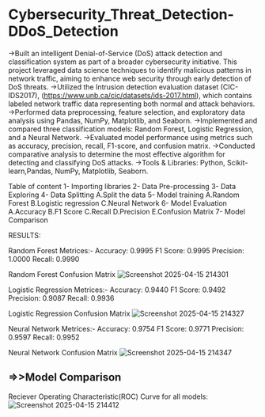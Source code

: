 # Cybersecurity_Threat_Detection-DDoS_Detection

->Built an intelligent Denial-of-Service (DoS) attack detection and classification system as part of a broader cybersecurity initiative. This project leveraged data science techniques to identify malicious patterns in network traffic, aiming to enhance web security through early detection of DoS threats.
->Utilized the Intrusion detection evaluation dataset (CIC-IDS2017), (https://www.unb.ca/cic/datasets/ids-2017.html), which contains labeled network traffic data representing both normal and attack behaviors.
->Performed data preprocessing, feature selection, and exploratory data analysis using Pandas, NumPy, Matplotlib, and Seaborn.
->Implemented and compared three classification models: Random Forest, Logistic Regression, and a Neural Network.
->Evaluated model performance using metrics such as accuracy, precision, recall, F1-score, and confusion matrix.
->Conducted comparative analysis to determine the most effective algorithm for detecting and classifying DoS attacks.
->Tools & Libraries: Python, Scikit-learn,Pandas, NumPy, Matplotlib, Seaborn.

Table of content
1- Importing libraries
2- Data Pre-processing
3- Data Exploring
4- Data Splitting
   A.Split the data
5- Model training
   A.Random Forest
   B.Logistic regression
   C.Neural Network
6- Model Evaluation
   A.Accuracy
   B.F1 Score
   C.Recall
   D.Precision
   E.Confusion Matrix
7- Model Comparison

RESULTS:

Random Forest Metrices:-
Accuracy: 0.9995
F1 Score: 0.9995
Precision: 1.0000
Recall: 0.9990

Random Forest Confusion Matrix
![Screenshot 2025-04-15 214301](https://github.com/user-attachments/assets/22bb4294-fe71-4f7a-98ad-2f573c09dfa2)


Logistic Regression Metrices:-
Accuracy: 0.9440
F1 Score: 0.9492
Precision: 0.9087
Recall: 0.9936

Logistic Regression Confusion Matrix
![Screenshot 2025-04-15 214327](https://github.com/user-attachments/assets/28022efe-063b-475d-be76-98c67bfb5461)


Neural Network Metrices:-
Accuracy: 0.9754
F1 Score: 0.9771
Precision: 0.9597
Recall: 0.9952

Neural Network Confusion Matrix 
![Screenshot 2025-04-15 214347](https://github.com/user-attachments/assets/b0f0cf1d-749f-4caf-9245-b8d40c0c3591)  

=>>Model Comparison
-----------------------
Reciever Operating Characteristic(ROC) Curve for all models:
![Screenshot 2025-04-15 214412](https://github.com/user-attachments/assets/4593c5ea-4f1f-4f90-9774-7745586504fa)



